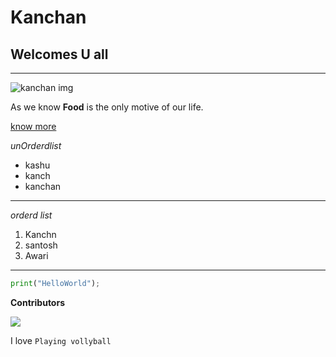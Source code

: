 # Kanchan

## Welcomes U all

---

![kanchan img](./../img/kanchan.jpg)

As we know **Food** is the only motive of our life.

[know more](url)

*unOrderdlist*
- kashu
- kanch
- kanchan
---

*orderd list*

1. Kanchn
2. santosh
3. Awari

---

```python
print("HelloWorld");
```
**Contributors**

<a href="https://github.com/kanchanawari12/github-2nd/graphs/contributors">
  <img src="https://contrib.rocks/image?repo=kanchanawari12/github-2nd" />
</a>



I love `Playing vollyball`

